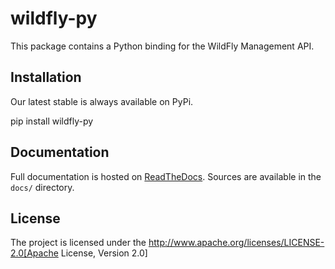 wildfly-py
=========

This package contains a Python binding for the WildFly Management API.

Installation
------------

Our latest stable is always available on PyPi.

pip install wildfly-py

Documentation
------------

Full documentation is hosted on [ReadTheDocs](http://wildfly-py.readthedocs.org/en/latest/).
Sources are available in the `docs/` directory.


License
-------

The project is licensed under the http://www.apache.org/licenses/LICENSE-2.0[Apache License, Version 2.0]

